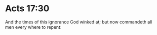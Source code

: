# Acts 17:30

And the times of this ignorance God winked at; but now commandeth all men every where to repent: